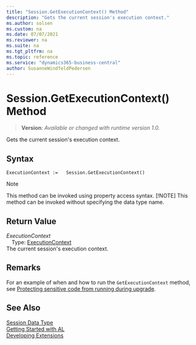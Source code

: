 ```yaml
---
title: "Session.GetExecutionContext() Method"
description: "Gets the current session's execution context."
ms.author: solsen
ms.custom: na
ms.date: 07/07/2021
ms.reviewer: na
ms.suite: na
ms.tgt_pltfrm: na
ms.topic: reference
ms.service: "dynamics365-business-central"
author: SusanneWindfeldPedersen
---
```

[//]: # (START>DO_NOT_EDIT)
[//]: # (IMPORTANT:Do not edit any of the content between here and the END>DO_NOT_EDIT.)
[//]: # (Any modifications should be made in the .xml files in the ModernDev repo.)
# Session.GetExecutionContext() Method
> **Version**: _Available or changed with runtime version 1.0._

Gets the current session's execution context.


## Syntax
```AL
ExecutionContext :=   Session.GetExecutionContext()
```
> [!NOTE]
> This method can be invoked using property access syntax.
> [!NOTE]
> This method can be invoked without specifying the data type name.


## Return Value
*ExecutionContext*  
&emsp;Type: [ExecutionContext](../executioncontext/executioncontext-option.md)  
The current session's execution context.


[//]: # (IMPORTANT: END>DO_NOT_EDIT)

## Remarks
For an example of when and how to run the `GetExecutionContext` method, see [Protecting sensitive code from running during upgrade](../../devenv-upgrading-extensions.md#protecting-sensitive-code-from-running-during-upgrade).

## See Also
[Session Data Type](session-data-type.md)  
[Getting Started with AL](../../devenv-get-started.md)  
[Developing Extensions](../../devenv-dev-overview.md)